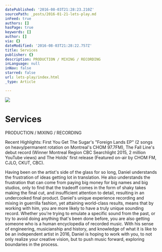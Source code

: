 ```yaml
---
datePublished: '2016-08-03T21:28:23.210Z'
sourcePath: _posts/2016-01-21-lets-play.md
inFeed: true
authors: []
hasPage: true
keywords: []
author: []
via: {}
dateModified: '2016-08-03T21:28:22.757Z'
title: Services
publisher: {}
description: PRODUCTION / MIXING / RECORDING
inLanguage: null
inNav: false
starred: false
url: lets-play/index.html
_type: Article

---
```

![](https://the-grid-user-content.s3-us-west-2.amazonaws.com/57e5f811-033c-472c-994d-d73988b68902.png)

# Services

PRODUCTION / MIXING / RECORDING

Recent Highlights: First You Get The Sugar's "Foreign Lands EP" (2 songs on heavy/permanent rotation on Montreal's CHOM 97.7FM), The Fall Line's debut record (Winner Montreal Region CBC Searchlight 2015, 2 million YouTube views) and The Holds' first release (Featured on-air by CHOM FM, CJLO, CKUT, CBC).

Having been on the artist's side of the glass for so long, Daniel understands the frustration of ideas getting lot in translation. He also understands the frustration that can come from paying big money for big names and big studios, only to find that the tradeoff comes in the form of shaky takes making the final cut, and insufficient attention to detail, resulting in an undercooked final product. Daniel's unique experience recording and mixing in guerrilla fashion, yet attaining world-class results, means that by working with him, you are more likely to have a truly unique sounding record. Whether you're trying to emulate a specific sound from the past, or try to avoid doing anything that's been done before, you are also getting someone who is a human encyclopedia of recorded music. With his sense of engineering, musicianship and history, and knowledge of what it is like to be an independent artist in 2016, Daniel is hoping to work with you, to not only realize your creative vision, but to push music forward, exploring boundaries in the process.